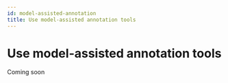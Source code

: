 ```yaml
---
id: model-assisted-annotation
title: Use model-assisted annotation tools
---
```


# Use model-assisted annotation tools

Coming soon